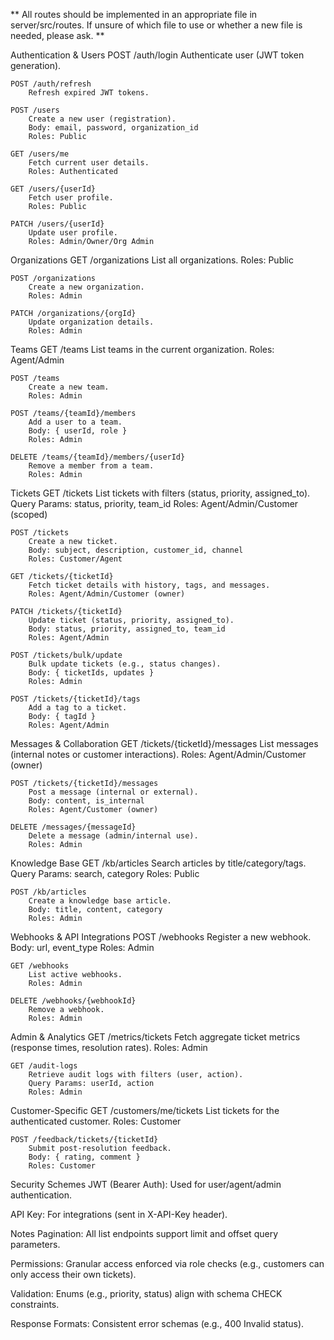 ** All routes should be implemented in an appropriate file in server/src/routes. If unsure of which file to use or whether a new file is needed, please ask. **

Authentication & Users
    POST /auth/login
        Authenticate user (JWT token generation).

    POST /auth/refresh
        Refresh expired JWT tokens.

    POST /users
        Create a new user (registration).
        Body: email, password, organization_id
        Roles: Public

    GET /users/me
        Fetch current user details.
        Roles: Authenticated

    GET /users/{userId}
        Fetch user profile.
        Roles: Public

    PATCH /users/{userId}
        Update user profile.
        Roles: Admin/Owner/Org Admin

Organizations
    GET /organizations
        List all organizations.
        Roles: Public

    POST /organizations
        Create a new organization.
        Roles: Admin

    PATCH /organizations/{orgId}
        Update organization details.
        Roles: Admin

Teams
    GET /teams
        List teams in the current organization.
        Roles: Agent/Admin

    POST /teams
        Create a new team.
        Roles: Admin

    POST /teams/{teamId}/members
        Add a user to a team.
        Body: { userId, role }
        Roles: Admin

    DELETE /teams/{teamId}/members/{userId}
        Remove a member from a team.
        Roles: Admin

Tickets
    GET /tickets
        List tickets with filters (status, priority, assigned_to).
        Query Params: status, priority, team_id
        Roles: Agent/Admin/Customer (scoped)

    POST /tickets
        Create a new ticket.
        Body: subject, description, customer_id, channel
        Roles: Customer/Agent

    GET /tickets/{ticketId}
        Fetch ticket details with history, tags, and messages.
        Roles: Agent/Admin/Customer (owner)

    PATCH /tickets/{ticketId}
        Update ticket (status, priority, assigned_to).
        Body: status, priority, assigned_to, team_id
        Roles: Agent/Admin

    POST /tickets/bulk/update
        Bulk update tickets (e.g., status changes).
        Body: { ticketIds, updates }
        Roles: Admin

    POST /tickets/{ticketId}/tags
        Add a tag to a ticket.
        Body: { tagId }
        Roles: Agent/Admin

Messages & Collaboration
    GET /tickets/{ticketId}/messages
        List messages (internal notes or customer interactions).
        Roles: Agent/Admin/Customer (owner)

    POST /tickets/{ticketId}/messages
        Post a message (internal or external).
        Body: content, is_internal
        Roles: Agent/Customer (owner)

    DELETE /messages/{messageId}
        Delete a message (admin/internal use).
        Roles: Admin

Knowledge Base
    GET /kb/articles
        Search articles by title/category/tags.
        Query Params: search, category
        Roles: Public

    POST /kb/articles
        Create a knowledge base article.
        Body: title, content, category
        Roles: Admin

Webhooks & API Integrations
    POST /webhooks
        Register a new webhook.
        Body: url, event_type
        Roles: Admin

    GET /webhooks
        List active webhooks.
        Roles: Admin

    DELETE /webhooks/{webhookId}
        Remove a webhook.
        Roles: Admin

Admin & Analytics
    GET /metrics/tickets
        Fetch aggregate ticket metrics (response times, resolution rates).
        Roles: Admin

    GET /audit-logs
        Retrieve audit logs with filters (user, action).
        Query Params: userId, action
        Roles: Admin

Customer-Specific
    GET /customers/me/tickets
        List tickets for the authenticated customer.
        Roles: Customer

    POST /feedback/tickets/{ticketId}
        Submit post-resolution feedback.
        Body: { rating, comment }
        Roles: Customer

Security Schemes
JWT (Bearer Auth): Used for user/agent/admin authentication.

API Key: For integrations (sent in X-API-Key header).

Notes
Pagination: All list endpoints support limit and offset query parameters.

Permissions: Granular access enforced via role checks (e.g., customers can only access their own tickets).

Validation: Enums (e.g., priority, status) align with schema CHECK constraints.

Response Formats: Consistent error schemas (e.g., 400 Invalid status).